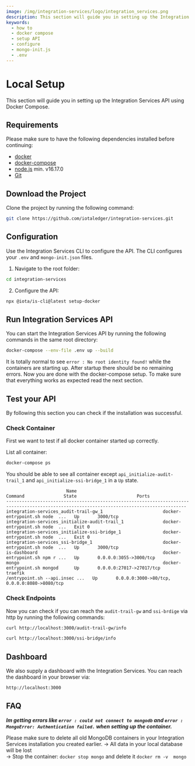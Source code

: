 ```yaml
---
image: /img/integration-services/logo/integration_services.png
description: This section will guide you in setting up the Integration Service API using Docker Compose.
keywords:
  - how to
  - docker compose
  - setup API
  - configure
  - mongo-init.js
  - .env
---
```


# Local Setup

This section will guide you in setting up the Integration Services API using Docker Compose.

## Requirements

Please make sure to have the following dependencies installed before continuing:

- [docker](https://docs.docker.com/get-docker/)
- [docker-compose](https://docs.docker.com/compose/install/)
- [node.js](https://nodejs.org/) min. v16.17.0
- [Git](https://git-scm.com/book/en/v2/Getting-Started-Installing-Git)

## Download the Project

Clone the project by running the following command:

```bash
git clone https://github.com/iotaledger/integration-services.git
```

## Configuration

Use the Integration Services CLI to configure the API. The CLI configures your `.env` and `mongo-init.json` files.

1. Navigate to the root folder:

```bash
cd integration-services
```

2. Configure the API:

```bash
npx @iota/is-cli@latest setup-docker
```

## Run Integration Services API

You can start the Integration Services API by running the following commands in the same root directory:

```bash
docker-compose --env-file .env up --build
```

It is totally normal to see `error : No root identity found!` while the containers are starting up. After startup there should be no remaining errors.
Now you are done with the docker-compose setup. To make sure that everything works as expected read the next section.

## Test your API

By following this section you can check if the installation was successful.

### Check Container

First we want to test if all docker container started up correctly.

List all container:

```bash
docker-compose ps
```

You should be able to see all container except `api_initialize-audit-trail_1` and `api_initialize-ssi-bridge_1` in a `Up` state.

```
                       Name                                     Command               State                       Ports
-------------------------------------------------------------------------------------------------------------------------------------------
integration-services_audit-trail-gw_1                       docker-entrypoint.sh node  ...   Up       3000/tcp
integration-services_initialize-audit-trail_1               docker-entrypoint.sh node  ...   Exit 0
integration-services_initialize-ssi-bridge_1                docker-entrypoint.sh node  ...   Exit 0
integration-services_ssi-bridge_1                           docker-entrypoint.sh node  ...   Up       3000/tcp
is-dashboard                                                docker-entrypoint.sh npm r ...   Up       0.0.0.0:3055->3000/tcp
mongo                                                       docker-entrypoint.sh mongod      Up       0.0.0.0:27017->27017/tcp
traefik                                                     /entrypoint.sh --api.insec ...   Up       0.0.0.0:3000->80/tcp, 0.0.0.0:8080->8080/tcp
```

### Check Endpoints

Now you can check if you can reach the `audit-trail-gw` and `ssi-brdige` via http by running the following commands:

```bash
curl http://localhost:3000/audit-trail-gw/info
```

```bash
curl http://localhost:3000/ssi-bridge/info
```

## Dashboard

We also supply a dashboard with the Integration Services. You can reach the dashboard in your browser via:

```bash
http://localhost:3000
```

## FAQ

**_Im getting errors like `error : could not connect to mongodb` and `error : MongoError: Authentication failed.` when setting up the container._**

Please make sure to delete all old MongoDB containers in your Integration Services installation you created earlier.
-> All data in your local database will be lost <br/>
-> Stop the container: `docker stop mongo` and delete it `docker rm -v  mongo`
